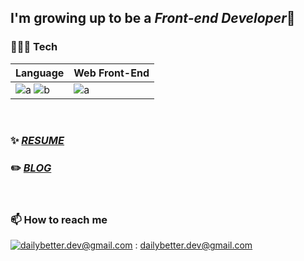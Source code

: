 ## I'm growing up to be a *Front-end Developer*🌱

### 🧑🏻‍💻 Tech



|Language|Web Front-End|
|---|---------|
|![a](https://img.shields.io/badge/JavaScript-f7df11?style=flat-square&logo=JavaScript&logoColor=black) ![b](https://img.shields.io/badge/typscript-306998?style=flat-square&logo=typscript&logoColor=black)|![a](https://img.shields.io/badge/React-61dafb?style=flat-square&logo=React&logoColor=black)|
<!--
![](https://img.shields.io/badge/-Babel-F9DC3E?&logo=Babel&logoColor=white)
![](https://img.shields.io/badge/-Webpack-8DD6F9?&logo=Webpack&logoColor=black)
![](https://img.shields.io/badge/-Prettier-F7B93E?&logo=Prettier&logoColor=white)
![](https://img.shields.io/badge/-ESLint-4B32C3?&logo=ESLint&logoColor=white)
![react](https://img.shields.io/badge/-React-61DAFB?logo=react&logoColor=white)
![redux-toolkit](https://img.shields.io/badge/-Redux%20ToolKit-764abc?logo=redux&logoColor=white)
-->



<!-- * **SSAFY 8기** <I>2022.06.01 ~</I>  -->


<br/>


### ✨  <I>[RESUME](https://fabulous-bed-afc.notion.site/601b28463e824b8f95942677423b643b)</I>    
<!-- 🌱  <I>[PORTFOLIO](https://)</I>       -->
### ✏️  <I>[BLOG](https://dailybetter.github.io/)</I>    

<br/>

<!-- ![Anurag's GitHub stats](https://github-readme-stats.vercel.app/api?username=dailybetter&show_icons=true&theme=radical) -->






  

### 📫  How to reach me
[![dailybetter.dev@gmail.com](https://img.shields.io/badge/Gmail-d14836?style=flat-square&logo=Gmail&logoColor=white&link=mailto:dailybetter.dev@gmail.com)](mailto:dailybetter.dev@gmail.com) : dailybetter.dev@gmail.com 
